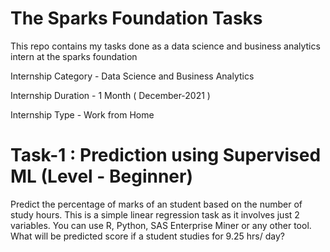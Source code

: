 # The Sparks Foundation Tasks
This repo contains my tasks done as a data science and business analytics intern at the sparks foundation

Internship Category - Data Science and Business Analytics

Internship Duration - 1 Month ( December-2021 )

Internship Type - Work from Home

# Task-1 : Prediction using Supervised ML (Level - Beginner)

Predict the percentage of marks of an student based on the number of study hours.
This is a simple linear regression task as it involves just 2 variables.
You can use R, Python, SAS Enterprise Miner or any other tool.
What will be predicted score if a student studies for 9.25 hrs/ day?
